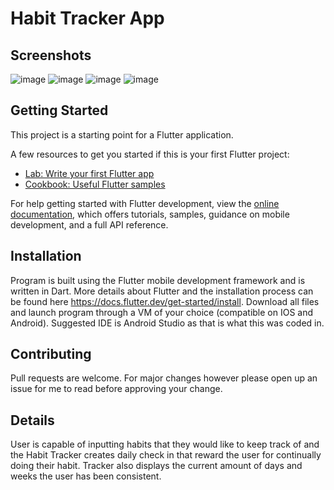 # Habit Tracker App

## Screenshots
![image](https://github.com/guhangnanam/Habit-Tracker/assets/116681361/dbdf89a4-d131-4a19-8fcb-9b1e067560c2)
![image](https://github.com/guhangnanam/Habit-Tracker/assets/116681361/3c40f966-26c4-40a7-8630-8ecf5467c302)
![image](https://github.com/guhangnanam/Habit-Tracker/assets/116681361/cf9b7210-5171-4515-b7fa-12d898843da5)
![image](https://github.com/guhangnanam/Habit-Tracker/assets/116681361/cf85a840-8805-44f4-bced-59a679f84aa2)


## Getting Started

This project is a starting point for a Flutter application.

A few resources to get you started if this is your first Flutter project:

- [Lab: Write your first Flutter app](https://docs.flutter.dev/get-started/codelab)
- [Cookbook: Useful Flutter samples](https://docs.flutter.dev/cookbook)

For help getting started with Flutter development, view the
[online documentation](https://docs.flutter.dev/), which offers tutorials,
samples, guidance on mobile development, and a full API reference.

## Installation

Program is built using the Flutter mobile development framework and is written in Dart. More details about Flutter and the installation process can be found here https://docs.flutter.dev/get-started/install. Download all files and launch program through a VM of your choice (compatible on IOS and Android). Suggested IDE is Android Studio as that is what this was coded in.

## Contributing
Pull requests are welcome. For major changes however please open up an issue for me to read before approving your change.

## Details
User is capable of inputting habits that they would like to keep track of and the Habit Tracker creates daily check in that reward the user for continually doing their habit. Tracker also displays the current amount of days and weeks the user has been consistent.
